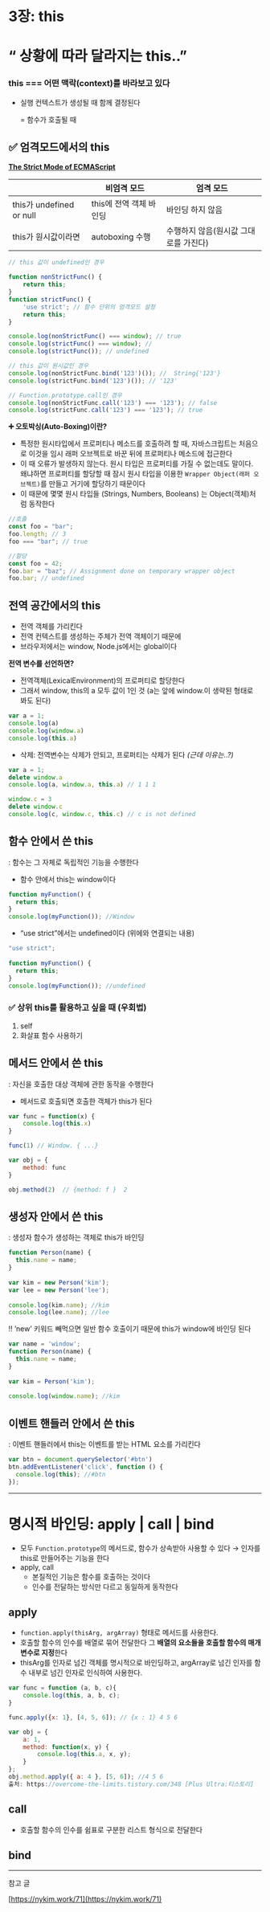 # 3장: this

# “ 상황에 따라 달라지는 this..”

### this === 어떤 맥락(context)를 바라보고 있다

- 실행 컨텍스트가 생성될 때 함께 결정된다
    
    = 함수가 호출될 때 
    

## ✅ 엄격모드에서의 this

**[The Strict Mode of ECMAScript](http://www.ecma-international.org/ecma-262/#sec-strict-mode-of-ecmascript)**

|  | 비엄격 모드 | 엄격 모드 |
| --- | --- | --- |
| this가 undefined or null | this에 전역 객체 바인딩 | 바인딩 하지 않음 |
| this가 원시값이라면 | autoboxing 수행 | 수행하지 않음(원시값 그대로를 가진다) |

```jsx
// this 값이 undefined인 경우

function nonStrictFunc() { 
    return this; 
}
function strictFunc() {
    'use strict'; // 함수 단위의 엄격모드 설정
    return this; 
}

console.log(nonStrictFunc() === window); // true
console.log(strictFunc() === window); // 
console.log(strictFunc()); // undefined

// this 값이 원시값인 경우
console.log(nonStrictFunc.bind('123')()); //  String{'123'}
console.log(strictFunc.bind('123')()); // '123'

// Function.prototype.call인 경우
console.log(nonStrictFunc.call('123') === '123'); // false
console.log(strictFunc.call('123') === '123'); // true
```

**➕ 오토박싱(Auto-Boxing)이란?**

- 특정한 원시타입에서 프로퍼티나 메소드를 호출하려 할 때, 자바스크립트는 처음으로 이것을 임시 래퍼 오브젝트로 바꾼 뒤에 프로퍼티나 메소드에 접근한다
- 이 때 오류가 발생하지 않는다. 원시 타입은 프로퍼티를 가질 수 없는데도 말이다. 왜냐하면 프로퍼티를 할당할 때 잠시 원시 타입을 이용한 `Wrapper Object(래퍼 오브젝트)`를 만들고 거기에 할당하기 때문이다
- 이 때문에 몇몇 원시 타입들 (Strings, Numbers, Booleans) 는 Object(객체)처럼 동작한다

```jsx
//호출
const foo = "bar";
foo.length; // 3
foo === "bar"; // true

//할당
const foo = 42;
foo.bar = "baz"; // Assignment done on temporary wrapper object
foo.bar; // undefined
```

## 전역 공간에서의 this

- 전역 객체를 가리킨다
- 전역 컨텍스트를 생성하는 주체가 전역 객체이기 때문에
- 브라우저에서는 window, Node.js에서는 global이다

**전역 변수를 선언하면?** 

- 전역객체(LexicalEnvironment)의 프로퍼티로 할당한다
- 그래서 window, this의 a 모두 값이 1인 것 (a는 앞에 window.이 생략된 형태로 봐도 된다)

```jsx
var a = 1;
console.log(a)
console.log(window.a)
console.log(this.a)
```

- 삭제: 전역변수는 삭제가 안되고, 프로퍼티는 삭제가 된다 *(근데 이유는..?)*

```jsx
var a = 1;
delete window.a
console.log(a, window.a, this.a) // 1 1 1

window.c = 3
delete window.c
console.log(c, window.c, this.c) // c is not defined
```

## 함수 안에서 쓴 this

: 함수는 그 자체로 독립적인 기능을 수행한다

- 함수 안에서 this는 window이다

```jsx
function myFunction() {
  return this;
}
console.log(myFunction()); //Window
```

- “use strict”에서는 undefined이다 (위에와 연결되는 내용)

```jsx
"use strict";
 
function myFunction() {
  return this;
}
console.log(myFunction()); //undefined
```

### ✅ 상위 this를 활용하고 싶을 때 (우회법)

1. self
2. 화살표 함수 사용하기 

## 메서드 안에서 쓴 this

: 자신을 호출한 대상 객체에 관한 동작을 수행한다

- 메서드로 호출되면 호출한 객체가 this가 된다

```jsx
var func = function(x) {
	console.log(this.x)
}

func(1) // Window. { ...}

var obj = {
	method: func
}

obj.method(2)  // {method: f }  2
```

## 생성자 안에서 쓴 this

: 생성자 함수가 생성하는 객체로 this가 바인딩

```jsx
function Person(name) {
  this.name = name;
}
 
var kim = new Person('kim');
var lee = new Person('lee');
 
console.log(kim.name); //kim
console.log(lee.name); //lee
```

‼️ ’new’ 키워드 빼먹으면 일반 함수 호출이기 때문에 this가 window에 바인딩 된다

```jsx
var name = 'window';
function Person(name) {
  this.name = name;
}
 
var kim = Person('kim');
 
console.log(window.name); //kim
```

## 이벤트 핸들러 안에서 쓴 this

: 이벤트 핸들러에서 this는 이벤트를 받는 HTML 요소를 가리킨다

```jsx
var btn = document.querySelector('#btn')
btn.addEventListener('click', function () {
  console.log(this); //#btn
});
```

---

# 명시적 바인딩: **apply | call | bind**

- 모두 `Function.prototype`의 메서드로, 함수가 상속받아 사용할 수 있다
→ 인자를 this로 만들어주는 기능을 한다
- apply, call
    - 본질적인 기능은 함수를 호출하는 것이다
    - 인수를 전달하는 방식만 다르고 동일하게 동작한다

## apply

- `function.apply(thisArg, argArray)` 형태로 메서드를 사용한다.
- 호출할 함수의 인수를 배열로 묶어 전달한다
그 **배열의 요소들을 호출할 함수의 매개변수로 지정**한다
- thisArg를 인자로 넘긴 객체를 명시적으로 바인딩하고, argArray로 넘긴 인자를 함수 내부로 넘긴 인자로 인식하여 사용한다.

```jsx
var func = function (a, b, c){
	console.log(this, a, b, c);
}

func.apply({x: 1}, [4, 5, 6]); // {x : 1} 4 5 6

var obj = {
	a: 1,
    method: function(x, y) {
    	console.log(this.a, x, y);
    }
};
obj.method.apply({ a: 4 }, [5, 6]); //4 5 6
출처: https://overcome-the-limits.tistory.com/348 [Plus Ultra:티스토리]
```

## call

- 호출할 함수의 인수를 쉼표로 구분한 리스트 형식으로 전달한다

## bind

---

참고 글

[https://nykim.work/71](https://nykim.work/71)
